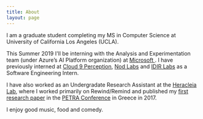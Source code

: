 ```yaml
---
title: About
layout: page
---
```


I am a graduate student completing my MS in Computer Science at University of California Los Angeles (UCLA).

This Summer 2019 I'll be interning with the Analysis and Experimentation team (under Azure’s AI Platform organization) at <a href="https://microsoft.com/" target="_blank"> Microsoft </a>. I have previously interned at <a href="https://cloud9perception.com/" target="_blank">Cloud 9 Perception</a>, <a href="https://nod.com/" target="_blank">Nod Labs</a> and <a href="https://idir.uta.edu/index.php/Innovative_Database_and_Information_Systems_Research_Laboratory" target="_blank">IDIR Labs</a> as a Software Engineering Intern. 

I have also worked as an Undergradate Research Assistant at the <a href="https://heracleia.uta.edu/" target="_blank">Heracleia Lab</a>, where I worked primarily on Rewind/Remind and published my <a href="https://dl.acm.org/citation.cfm?id=3076178" target="_blank">first research paper</a> in the <a href="https://dl.acm.org/event.cfm?id=RE196" target="_blank">PETRA Conference</a> in Greece in 2017.

I enjoy good music, food and comedy. 

<ul>
</ul>
